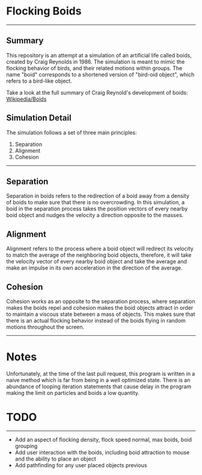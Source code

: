 # Flocking Boids

---

## Summary
This repository is an attempt at a simulation of an artificial life called boids, created by Craig Reynolds in 1986.
The simulation is meant to mimic the flocking behavior of birds, and their related motions within groups. The name "boid" 
corresponds to a shortened version of "bird-oid object", which refers to a bird-like object.

Take a look at the full summary of Craig Reynold's development of boids: [Wikipedia/Boids](https://en.wikipedia.org/wiki/Boids)

## Simulation Detail
The simulation follows a set of three main principles:
1. Separation
2. Alignment
3. Cohesion
---
## Separation
Separation in boids refers to the redirection of a boid away from a density of boids to make sure that there is no
overcrowding. In this simulation, a boid in the separation process takes the position vectors of every nearby boid
 object and nudges the velocity a direction opposite to the masses.

## Alignment
Alignment refers to the process where a boid object will redirect its velocity to match the average of the neighboring
 boid objects, therefore, it will take the velocity vector of every nearby boid object and take the average and make an
impulse in its own acceleration in the direction of the average.

## Cohesion
Cohesion works as an opposite to the separation process, where separation makes the boids repel and cohesion makes the
 boid objects attract in order to maintain a viscous state between a mass of objects. This makes sure that there is an
actual flocking behavior instead of the boids flying in random motions throughout the screen.

---
# Notes
Unfortunately, at the time of the last pull request, this program is written in a naive method which is far from being
in a well optimized state. There is an abundance of looping iteration statements that cause delay in the program making
the limit on particles and boids a low quantity.

# TODO

---

- Add an aspect of flocking density, flock speed normal, max boids, boid grouping
- Add user interaction with the boids, including boid attraction to mouse and the ability to place an object
- Add pathfinding for any user placed objects previous